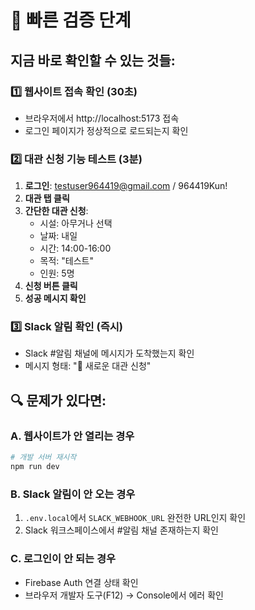 # 🚀 빠른 검증 단계

## 지금 바로 확인할 수 있는 것들:

### 1️⃣ 웹사이트 접속 확인 (30초)
- 브라우저에서 http://localhost:5173 접속
- 로그인 페이지가 정상적으로 로드되는지 확인

### 2️⃣ 대관 신청 기능 테스트 (3분)
1. **로그인**: testuser964419@gmail.com / 964419Kun!
2. **대관 탭 클릭**
3. **간단한 대관 신청**:
   - 시설: 아무거나 선택
   - 날짜: 내일
   - 시간: 14:00-16:00
   - 목적: "테스트"
   - 인원: 5명
4. **신청 버튼 클릭**
5. **성공 메시지 확인**

### 3️⃣ Slack 알림 확인 (즉시)
- Slack #알림 채널에 메시지가 도착했는지 확인
- 메시지 형태: "📝 새로운 대관 신청"

## 🔍 문제가 있다면:

### A. 웹사이트가 안 열리는 경우
```bash
# 개발 서버 재시작
npm run dev
```

### B. Slack 알림이 안 오는 경우
1. `.env.local`에서 `SLACK_WEBHOOK_URL` 완전한 URL인지 확인
2. Slack 워크스페이스에서 #알림 채널 존재하는지 확인

### C. 로그인이 안 되는 경우
- Firebase Auth 연결 상태 확인
- 브라우저 개발자 도구(F12) → Console에서 에러 확인